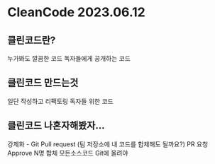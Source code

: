 # CleanCode 2023.06.12

## 클린코드란?
  누가봐도 깔끔한 코드
  독자들에게 공개하는 코드

## 클린코드 만드는것
  일단 작성하고 리팩토링 독자들 위한 코드
  
## 클린코드 나혼자해봤자...
  강제화 - Git Pull request (팀 저장소에 내 코드를 합체해도 될까요?)
  PR 요청 Approve N명 합체
  모든소스코드 Git에 올려야
  


